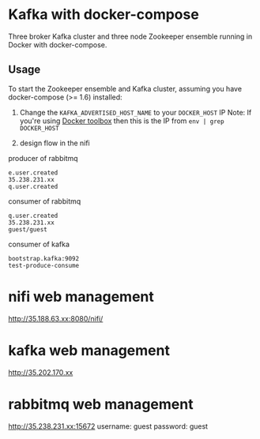 # Kafka with docker-compose

Three broker Kafka cluster and three node Zookeeper ensemble running in Docker with docker-compose.


## Usage

To start the Zookeeper ensemble and Kafka cluster, assuming you have docker-compose (>= 1.6) installed:

1. Change the `KAFKA_ADVERTISED_HOST_NAME` to your `DOCKER_HOST` IP
    Note: If you're using [Docker toolbox](https://www.docker.com/products/docker-toolbox) then this is the IP from `env | grep DOCKER_HOST`

2. design flow in the nifi


producer of rabbitmq

    e.user.created
    35.238.231.xx
    q.user.created

consumer of rabbitmq

    q.user.created
    35.238.231.xx
    guest/guest

consumer of kafka

    bootstrap.kafka:9092
    test-produce-consume
    
# nifi web management
http://35.188.63.xx:8080/nifi/

# kafka web management
http://35.202.170.xx

# rabbitmq web management
http://35.238.231.xx:15672
username: guest
password: guest
